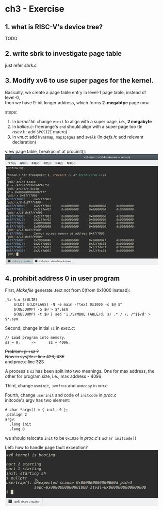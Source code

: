 # ch3 - Exercise

## 1. what is RISC-V's device tree?
TODO

## 2. write sbrk to investigate page table
just refer *sbrk.c*

## 3. Modify xv6 to use super pages for the kernel.
Basically, we create a page table entry in level-1 page table, instead of level-0,  
then we have 9-bit longer address, which forms **2-megabtye** page now.

steps:
1. In *kernel.ld*: change `etext` to align with a super page, i.e., **2 megabyte**
2. In *kalloc.c*: freerange's `end` should align with a super page too (In *riscv.h*: add `SPGSIZE` macro)
3. In *vm.c*: add `kvmsmap`, `mapspages` and `swalk` (In *defs.h*: add relevant declaration)

view page table, breakpoint at procinit():
![](img/Screenshot_20191203_113751.png)

## 4. prohibit address 0 in user program
First, *Makefile* generate .text not from 0(from 0x1000 instead):
```
_%: %.o $(ULIB)
	$(LD) $(LDFLAGS) -N -e main -Ttext 0x1000 -o $@ $^
	$(OBJDUMP) -S $@ > $*.asm
	$(OBJDUMP) -t $@ | sed '1,/SYMBOL TABLE/d; s/ .* / /; /^$$/d' > $*.sym
```

Second, change initial `sz` in *exec.c*:
```
// Load program into memory.
sz = 0;		->		sz = 4096;
```

~~Problem: p->sz ?~~  
~~Now in *sysfile.c* line 426, 436~~  
~~and *proc.c* line 323~~

A process's `sz` has been split into two meanings.
One for max address, the other for program size, i.e., max address - 4096

Third, change `uvminit`, `uvmfree` and `uvmcopy` in *vm.c* 

Fourth, change `userinit` and code of `initcode` in *proc.c*  
initcode's argv has two element:
```
# char *argv[] = { init, 0 };
.p2align 2
argv:
  .long init
  .long 0
```
we should relocate `init` to be `0x1020` in *proc.c*'s `uchar initcode[]` 

Left: how to handle page fault exception?
![](img/Screenshot_20191205_113832.png)